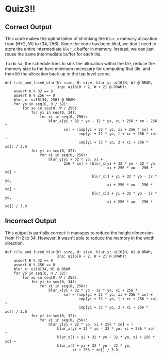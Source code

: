 # Quiz3!!

## Correct Output
This code makes the optimization of shrinking the `blur_x` memory allocation from (H+2, W) to (34, 256). Since the code has been tiled, we don't need to store the entire intermediate `blur_x` buffer in memory. Instead, we can just reuse the same intermediate buffer for each tile.

To do so, the schedule tries to sink the allocation within the tile, reduce the memory size to the bare minimum necessary for computing that tile, and then lift the allocation back up to the top level scope.
```
def tile_and_fused_blur(W: size, H: size, blur_y: ui16[H, W] @ DRAM,
                        inp: ui16[H + 2, W + 2] @ DRAM):
    assert H % 32 == 0
    assert W % 256 == 0
    blur_x: ui16[34, 256] @ DRAM
    for yo in seq(0, H / 32):
        for xo in seq(0, W / 256):
            for yi in seq(0, 34):
                for xi in seq(0, 256):
                    blur_x[yi + 32 * yo - 32 * yo, xi + 256 * xo - 256 *
                           xo] = (inp[yi + 32 * yo, xi + 256 * xo] +
                                  inp[yi + 32 * yo, 1 + xi + 256 * xo] +
                                  inp[yi + 32 * yo, 2 + xi + 256 * xo]) / 3.0
            for yi in seq(0, 32):
                for xi in seq(0, 256):
                    blur_y[yi + 32 * yo, xi +
                           256 * xo] = (blur_x[yi + 32 * yo - 32 * yo,
                                               xi + 256 * xo - 256 * xo] +
                                        blur_x[1 + yi + 32 * yo - 32 * yo,
                                               xi + 256 * xo - 256 * xo] +
                                        blur_x[2 + yi + 32 * yo - 32 * yo,
                                               xi + 256 * xo - 256 * xo]) / 3.0
```

## Incorrect Output
This output is partially correct: it manages to reduce the height dimension from H+2 to 34. However, it wasn't able to reduce the memory in the width direction.
```
def tile_and_fused_blur(W: size, H: size, blur_y: ui16[H, W] @ DRAM,
                        inp: ui16[H + 2, W + 2] @ DRAM):
    assert H % 32 == 0
    assert W % 256 == 0
    blur_x: ui16[34, W] @ DRAM
    for yo in seq(0, H / 32):
        for xo in seq(0, W / 256):
            for yi in seq(0, 34):
                for xi in seq(0, 256):
                    blur_x[yi + 32 * yo - 32 * yo, xi + 256 *
                           xo] = (inp[yi + 32 * yo, xi + 256 * xo] +
                                  inp[yi + 32 * yo, 1 + xi + 256 * xo] +
                                  inp[yi + 32 * yo, 2 + xi + 256 * xo]) / 3.0
            for yi in seq(0, 32):
                for xi in seq(0, 256):
                    blur_y[yi + 32 * yo, xi + 256 * xo] = (
                        blur_x[yi + 32 * yo - 32 * yo, xi + 256 * xo] +
                        blur_x[1 + yi + 32 * yo - 32 * yo, xi + 256 * xo] +
                        blur_x[2 + yi + 32 * yo - 32 * yo,
                               xi + 256 * xo]) / 3.0
```

